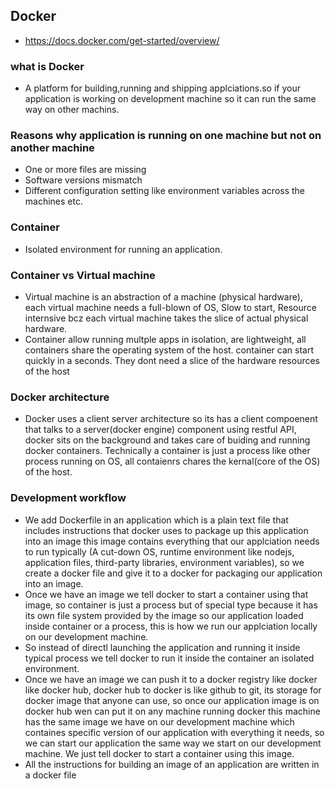 ## Docker
- https://docs.docker.com/get-started/overview/

### what is Docker
- A platform for building,running and shipping applciations.so if your application is working on development machine so it can run the same way on other machins.

### Reasons why application is running on one machine but not on another machine
- One or more files are missing
- Software versions mismatch
- Different configuration setting like environment variables across the machines etc.

### Container
- Isolated environment for running an application.

### Container vs Virtual machine
- Virtual machine is an abstraction of a machine (physical hardware), each virtual machine needs a full-blown of OS, Slow to start, Resource internsive bcz each virtual machine takes the slice of actual physical hardware.
- Container allow running multple apps in isolation, are lightweight, all containers share the operating system of the host. container can start quickly in a seconds. They dont need a slice of the hardware resources of the host

### Docker architecture
- Docker uses a client server architecture so its has a client compoenent that talks to a server(docker engine) component using restful API, docker sits on the background and takes care of buiding and running docker containers. Technically a container is just a process like other process running on OS, all contaienrs chares the kernal(core of the OS) of the host. 

### Development workflow
- We add Dockerfile in an application which is a plain text file that includes instructions that docker uses to package up this application into an image this image contains everything that our applciation needs to run typically (A cut-down OS, runtime environment like nodejs, application files, third-party libraries, environment variables), so we create a docker file and give it to a docker for packaging our application into an image.
- Once we have an image we tell docker to start a container using that image, so container is just a process but of special type because it has its own file system provided by the image so our application loaded inside container or a process, this is how we run our applciation locally on our development machine.
- So instead of directl launching the application and running it inside typical process we tell docker to run it inside the container an isolated environment.
- Once we have an image we can push it to a docker registry like docker like docker hub, docker hub to docker is like github to git, its storage for docker image that anyone can use, so once our application image is on docker hub wen can put it on any machine running docker this machine has the same image we have on our development machine which containes specific version of our application with everything it needs, so we can start our application the same way we start on our development machine. We just tell docker to start a container using this image.
- All the instructions for building an image of an application are written in a docker file 
